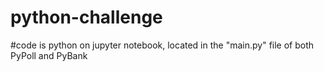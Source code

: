 # python-challenge
#code is python on jupyter notebook, located in the "main.py" file of both PyPoll and PyBank
